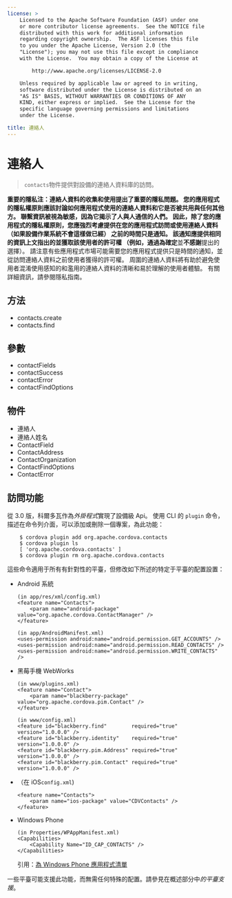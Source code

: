 ```yaml
---
license: >
    Licensed to the Apache Software Foundation (ASF) under one
    or more contributor license agreements.  See the NOTICE file
    distributed with this work for additional information
    regarding copyright ownership.  The ASF licenses this file
    to you under the Apache License, Version 2.0 (the
    "License"); you may not use this file except in compliance
    with the License.  You may obtain a copy of the License at

        http://www.apache.org/licenses/LICENSE-2.0

    Unless required by applicable law or agreed to in writing,
    software distributed under the License is distributed on an
    "AS IS" BASIS, WITHOUT WARRANTIES OR CONDITIONS OF ANY
    KIND, either express or implied.  See the License for the
    specific language governing permissions and limitations
    under the License.

title: 連絡人
---
```


# 連絡人

> `contacts`物件提供對設備的連絡人資料庫的訪問。

**重要的隱私注：**連絡人資料的收集和使用提出了重要的隱私問題。 您的應用程式的隱私權原則應該討論如何應用程式使用的連絡人資料和它是否被共用與任何其他方。 聯繫資訊被視為敏感，因為它揭示了人與人通信的人們。 因此，除了您的應用程式的隱私權原則，您應強烈考慮提供在您的應用程式訪問或使用連絡人資料 （如果設備作業系統不會這樣做已經） 之前的時間只是通知。 該通知應提供相同的資訊上文指出的並獲取該使用者的許可權 （例如，通過為**確定**並**不感謝**提出的選擇）。 請注意有些應用程式市場可能需要您的應用程式提供只是時間的通知，並從訪問連絡人資料之前使用者獲得的許可權。 周圍的連絡人資料將有助於避免使用者混淆使用感知的和濫用的連絡人資料的清晰和易於理解的使用者體驗。 有關詳細資訊，請參閱隱私指南。

## 方法

*   contacts.create
*   contacts.find

## 參數

*   contactFields
*   contactSuccess
*   contactError
*   contactFindOptions

## 物件

*   連絡人
*   連絡人姓名
*   ContactField
*   ContactAddress
*   ContactOrganization
*   ContactFindOptions
*   ContactError

## 訪問功能

從 3.0 版，科爾多瓦作為*外掛程式*實現了設備級 Api。 使用 CLI 的 `plugin` 命令，描述在命令列介面，可以添加或刪除一個專案，為此功能：

        $ cordova plugin add org.apache.cordova.contacts
        $ cordova plugin ls
        [ 'org.apache.cordova.contacts' ]
        $ cordova plugin rm org.apache.cordova.contacts
    

這些命令適用于所有有針對性的平臺，但修改如下所述的特定于平臺的配置設置：

*   Android 系統
    
        (in app/res/xml/config.xml)
        <feature name="Contacts">
            <param name="android-package" value="org.apache.cordova.ContactManager" />
        </feature>
        
        (in app/AndroidManifest.xml)
        <uses-permission android:name="android.permission.GET_ACCOUNTS" />
        <uses-permission android:name="android.permission.READ_CONTACTS" />
        <uses-permission android:name="android.permission.WRITE_CONTACTS" />
        

*   黑莓手機 WebWorks
    
        (in www/plugins.xml)
        <feature name="Contact">
            <param name="blackberry-package" value="org.apache.cordova.pim.Contact" />
        </feature>
        
        (in www/config.xml)
        <feature id="blackberry.find"        required="true" version="1.0.0.0" />
        <feature id="blackberry.identity"    required="true" version="1.0.0.0" />
        <feature id="blackberry.pim.Address" required="true" version="1.0.0.0" />
        <feature id="blackberry.pim.Contact" required="true" version="1.0.0.0" />
        

*   （在 iOS`config.xml`)
    
        <feature name="Contacts">
            <param name="ios-package" value="CDVContacts" />
        </feature>
        

*   Windows Phone
    
        (in Properties/WPAppManifest.xml)
        <Capabilities>
            <Capability Name="ID_CAP_CONTACTS" />
        </Capabilities>
        
    
    引用：[為 Windows Phone 應用程式清單][1]

 [1]: http://msdn.microsoft.com/en-us/library/ff769509%28v=vs.92%29.aspx

一些平臺可能支援此功能，而無需任何特殊的配置。請參見在概述部分中*的平臺支援*。